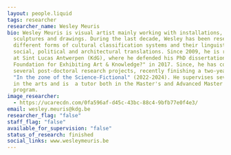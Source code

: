 ```yaml
---
layout: people.liquid
tags: researcher
researcher_name: Wesley Meuris
bio: Wesley Meuris is visual artist mainly working with installations,
  sculptures and drawings. During the last decade, Wesley has been researching
  different forms of cultural classification systems and their linguistic,
  social, political and architectural translations. Since 2009, he is researcher
  at Sint Lucas Antwerpen (KdG), where he defended his PhD dissertation "The
  Foundation for Exhibiting Art & Knowledge?" in 2017. Since, he has conducted
  several post-doctoral research projects, recently finishing a two-year project
  "In the zone of the Science-Fictional" (2022-2024). He supervises several PhDs
  in the arts and is  a tutor both in the Master's and Advanced Master's
  program.
image_researcher:
  - https://ucarecdn.com/0fa596af-d45c-43bc-88c4-9bfb77e0f4e3/
email: wesley.meuris@kdg.be
researcher_flag: "false"
staff_flag: "false"
available_for_supervision: "false"
status_of_research: finished
social_links: www.wesleymeuris.be
---
```

